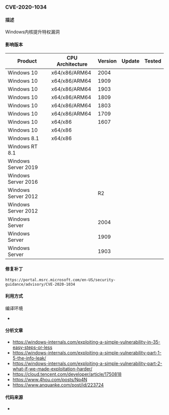### CVE-2020-1034

#### 描述

Windows内核提升特权漏洞

#### 影响版本

| Product             | CPU Architecture | Version | Update | Tested             |
| ------------------- | ---------------- | ------- | ------ | ------------------ |
| Windows 10          | x64/x86/ARM64    | 2004 |        |                    |
| Windows 10          | x64/x86/ARM64    | 1909    |        |  |
| Windows 10          | x64/x86/ARM64    | 1903 |        |  |
| Windows 10          | x64/x86/ARM64    | 1809  |        |                    |
| Windows 10 | x64/x86/ARM64 | 1803 | | |
| Windows 10 | x64/x86/ARM64 | 1709 | | |
| Windows 10 | x64/x86 | 1607 | | |
| Windows 10          | x64/x86    |         |        |                    |
| Windows 8.1 | x64/x86 | | | |
| Windows RT 8.1 |  | | | |
| Windows Server 2019 |                  |         |        |                    |
| Windows Server 2016 | | | | |
| Windows Server 2012 | | R2 | | |
| Windows Server 2012 | | | | |
| Windows Server      |                  | 2004 |        |                    |
| Windows Server      |                  | 1909 |        |                    |
| Windows Server      |                  | 1903 |        |                    |

#### 修复补丁

```
https://portal.msrc.microsoft.com/en-US/security-guidance/advisory/CVE-2020-1034
```

#### 利用方式

编译环境

- 

#### 分析文章
- https://windows-internals.com/exploiting-a-simple-vulnerability-in-35-easy-steps-or-less
- https://windows-internals.com/exploiting-a-simple-vulnerability-part-1-5-the-info-leak/
- https://windows-internals.com/exploiting-a-simple-vulnerability-part-2-what-if-we-made-exploitation-harder/
- https://cloud.tencent.com/developer/article/1750818
- https://www.4hou.com/posts/Np4N
- https://www.anquanke.com/post/id/223724



#### 代码来源

- 